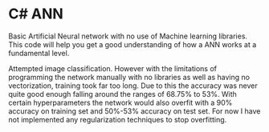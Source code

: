 # C# ANN

Basic Artificial Neural network with no use of Machine learning libraries.
This code will help you get a good understanding of how a ANN works at a fundamental level.

Attempted image classification. However with the limitations of programming the network manually
with no libraries as well as having no vectorization, training took far too long. Due to this
the accuracy was never quite good enough falling around the ranges of 68.75% to 53%.
With certain hyperparameters the network would also overfit with a 90% accuracy on training set and 
50%-53% accuracy on test set. For now I have not implemented any regularization techniques 
to stop overfitting.

